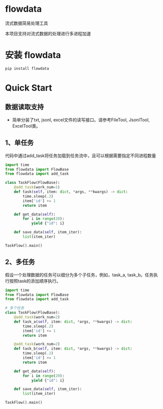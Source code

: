 # flowdata
流式数据简易处理工具

本项目支持对流式数据的处理进行多进程加速


# 安装 flowdata

```
pip install flowdata
```


# Quick Start
## 数据读取支持
* 简单分装了txt, jsonl, excel文件的读写接口。请参考FileTool, JsonlTool, ExcelTool类。

## 1、单任务
代码中通过add_task将任务加载到任务流中，且可以根据需要指定不同进程数量

```python
import time
from flowdata import FlowBase
from flowdata import add_task

class TaskFlow(FlowBase):
    @add_task(work_num=1)
    def task(self, item: dict, *args, **kwargs) -> dict:
        time.sleep(.2)
        item['id'] += 1
        return item

    def get_data(self):
        for i in range(20):
            yield {"id": i}

    def save_data(self, item_iter):
        list(item_iter)

TaskFlow().main()
```

## 2、多任务
假设一个处理数据的任务可以细分为多个子任务，例如，task_a, task_b。任务执行按照task的添加顺序执行。

```python
import time
from flowdata import FlowBase
from flowdata import add_task

# 多个任务
class TaskFlow(FlowBase):
    @add_task(work_num=2)
    def task_a(self, item: dict, *args, **kwargs) -> dict:
        time.sleep(.2)
        item['id'] += 1
        return item

    @add_task(work_num=2)
    def task_b(self, item: dict, *args, **kwargs) -> dict:
        time.sleep(.2)
        item['id'] += 1
        return item

    def get_data(self):
        for i in range(20):
            yield {"id": i}

    def save_data(self, item_iter):
        list(item_iter)

TaskFlow().main()
```